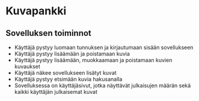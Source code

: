 # Kuvapankki
## Sovelluksen toiminnot
* Käyttäjä pystyy luomaan tunnuksen ja kirjautumaan sisään sovellukseen
* Käyttäjä pystyy lisäämään ja poistamaan kuvia
* Käyttäjä pystyy lisäämään, muokkaamaan ja poistamaan kuvien kuvaukset
* Käyttäjä näkee sovellukseen lisätyt kuvat
* Käyttäjä pystyy etsimään kuvia hakusanalla
* Sovelluksessa on käyttäjäsivut, jotka näyttävät julkaisujen määrän sekä kaikki käyttäjän julkaisemat kuvat
